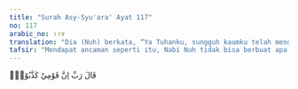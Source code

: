 ```yaml
---
title: "Surah Asy-Syu'ara' Ayat 117"
no: 117
arabic_no: ١١٧
translation: "Dia (Nuh) berkata, “Ya Tuhanku, sungguh kaumku telah mendustakan aku;"
tafsir: "Mendapat ancaman seperti itu, Nabi Nuh tidak bisa berbuat apa-apa lagi selain mengadu kepada Allah bahwa kaumnya telah mendustakannya. Ia berharap dengan doa itu akan mendapat pertolongan dari Allah."
---
```

قَالَ رَبِّ اِنَّ قَوْمِيْ كَذَّبُوْنِۖ 